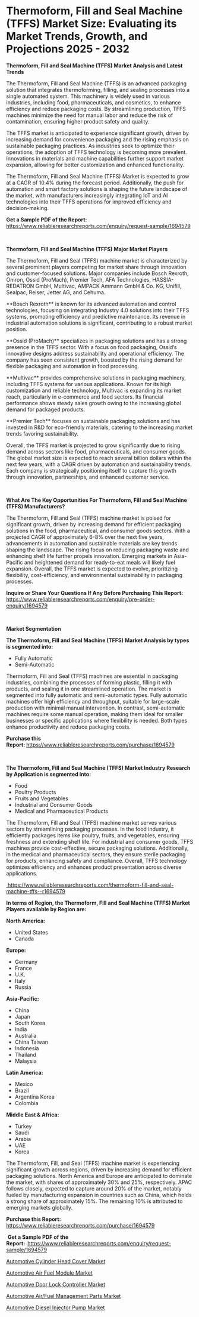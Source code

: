 <p><h1>Thermoform, Fill and Seal Machine (TFFS) Market Size: Evaluating its Market Trends, Growth, and Projections 2025 - 2032</h1></p><p><strong>Thermoform, Fill and Seal Machine (TFFS) Market Analysis and Latest Trends</strong></p>
<p><p>The Thermoform, Fill and Seal Machine (TFFS) is an advanced packaging solution that integrates thermoforming, filling, and sealing processes into a single automated system. This machinery is widely used in various industries, including food, pharmaceuticals, and cosmetics, to enhance efficiency and reduce packaging costs. By streamlining production, TFFS machines minimize the need for manual labor and reduce the risk of contamination, ensuring higher product safety and quality.</p><p>The TFFS market is anticipated to experience significant growth, driven by increasing demand for convenience packaging and the rising emphasis on sustainable packaging practices. As industries seek to optimize their operations, the adoption of TFFS technology is becoming more prevalent. Innovations in materials and machine capabilities further support market expansion, allowing for better customization and enhanced functionality.</p><p>The Thermoform, Fill and Seal Machine (TFFS) Market is expected to grow at a CAGR of 10.4% during the forecast period. Additionally, the push for automation and smart factory solutions is shaping the future landscape of the market, with manufacturers increasingly integrating IoT and AI technologies into their TFFS operations for improved efficiency and decision-making.</p></p>
<p><strong>Get a Sample PDF of the Report:&nbsp;</strong> <a href="https://www.reliableresearchreports.com/enquiry/request-sample/1694579?utm_campaign=38&utm_medium=2&utm_source=Github&utm_content=ia&utm_term=25032025&utm_id=thermoform-fill-and-seal-machine-tffs">https://www.reliableresearchreports.com/enquiry/request-sample/1694579</a></p>
<p>&nbsp;</p>
<p><strong>Thermoform, Fill and Seal Machine (TFFS) Major Market Players</strong></p>
<p><p>The Thermoform, Fill and Seal (TFFS) machine market is characterized by several prominent players competing for market share through innovation and customer-focused solutions. Major companies include Bosch Rexroth, Omron, Ossid (ProMach), Premier Tech, AFA Technologies, HASSIA-REDATRON GmbH, Multivac, AMPACK Ammann GmbH & Co. KG, Unifill, Sealpac, Reiser, Jetter AG, and Cehuma.</p><p>**Bosch Rexroth** is known for its advanced automation and control technologies, focusing on integrating Industry 4.0 solutions into their TFFS systems, promoting efficiency and predictive maintenance. Its revenue in industrial automation solutions is significant, contributing to a robust market position.</p><p>**Ossid (ProMach)** specializes in packaging solutions and has a strong presence in the TFFS sector. With a focus on food packaging, Ossid’s innovative designs address sustainability and operational efficiency. The company has seen consistent growth, boosted by the rising demand for flexible packaging and automation in food processing. </p><p>**Multivac** provides comprehensive solutions in packaging machinery, including TFFS systems for various applications. Known for its high customization and reliable technology, Multivac is expanding its market reach, particularly in e-commerce and food sectors. Its financial performance shows steady sales growth owing to the increasing global demand for packaged products.</p><p>**Premier Tech** focuses on sustainable packaging solutions and has invested in R&D for eco-friendly materials, catering to the increasing market trends favoring sustainability. </p><p>Overall, the TFFS market is projected to grow significantly due to rising demand across sectors like food, pharmaceuticals, and consumer goods. The global market size is expected to reach several billion dollars within the next few years, with a CAGR driven by automation and sustainability trends. Each company is strategically positioning itself to capture this growth through innovation, partnerships, and enhanced customer service.</p></p>
<p>&nbsp;</p>
<p><strong>What Are The Key Opportunities For Thermoform, Fill and Seal Machine (TFFS) Manufacturers?</strong></p>
<p><p>The Thermoform, Fill and Seal (TFFS) machine market is poised for significant growth, driven by increasing demand for efficient packaging solutions in the food, pharmaceutical, and consumer goods sectors. With a projected CAGR of approximately 6-8% over the next five years, advancements in automation and sustainable materials are key trends shaping the landscape. The rising focus on reducing packaging waste and enhancing shelf life further propels innovation. Emerging markets in Asia-Pacific and heightened demand for ready-to-eat meals will likely fuel expansion. Overall, the TFFS market is expected to evolve, prioritizing flexibility, cost-efficiency, and environmental sustainability in packaging processes.</p></p>
<p><strong>Inquire or Share Your Questions If Any Before Purchasing This Report:</strong> <a href="https://www.reliableresearchreports.com/enquiry/pre-order-enquiry/1694579?utm_campaign=38&utm_medium=2&utm_source=Github&utm_content=ia&utm_term=25032025&utm_id=thermoform-fill-and-seal-machine-tffs">https://www.reliableresearchreports.com/enquiry/pre-order-enquiry/1694579</a></p>
<p>&nbsp;</p>
<p><strong>Market Segmentation</strong></p>
<p><strong>The Thermoform, Fill and Seal Machine (TFFS) Market Analysis by types is segmented into:</strong></p>
<p><ul><li>Fully Automatic</li><li>Semi-Automatic</li></ul></p>
<p><p>Thermoform, Fill and Seal (TFFS) machines are essential in packaging industries, combining the processes of forming plastic, filling it with products, and sealing it in one streamlined operation. The market is segmented into fully automatic and semi-automatic types. Fully automatic machines offer high efficiency and throughput, suitable for large-scale production with minimal manual intervention. In contrast, semi-automatic machines require some manual operation, making them ideal for smaller businesses or specific applications where flexibility is needed. Both types enhance productivity and reduce packaging costs.</p></p>
<p><strong>Purchase this Report:&nbsp;</strong><a href="https://www.reliableresearchreports.com/purchase/1694579?utm_campaign=38&utm_medium=2&utm_source=Github&utm_content=ia&utm_term=25032025&utm_id=thermoform-fill-and-seal-machine-tffs">https://www.reliableresearchreports.com/purchase/1694579</a></p>
<p>&nbsp;</p>
<p><strong>The Thermoform, Fill and Seal Machine (TFFS) Market Industry Research by Application is segmented into:</strong></p>
<p><ul><li>Food</li><li>Poultry Products</li><li>Fruits and Vegetables</li><li>Industrial and Consumer Goods</li><li>Medical and Pharmaceutical Products</li></ul></p>
<p><p>The Thermoform, Fill and Seal (TFFS) machine market serves various sectors by streamlining packaging processes. In the food industry, it efficiently packages items like poultry, fruits, and vegetables, ensuring freshness and extending shelf life. For industrial and consumer goods, TFFS machines provide cost-effective, secure packaging solutions. Additionally, in the medical and pharmaceutical sectors, they ensure sterile packaging for products, enhancing safety and compliance. Overall, TFFS technology optimizes efficiency and enhances product presentation across diverse applications.</p></p>
<p><a href="https://www.reliableresearchreports.com/thermoform-fill-and-seal-machine-tffs--r1694579?utm_campaign=38&utm_medium=2&utm_source=Github&utm_content=ia&utm_term=25032025&utm_id=thermoform-fill-and-seal-machine-tffs">&nbsp;https://www.reliableresearchreports.com/thermoform-fill-and-seal-machine-tffs--r1694579</a></p>
<p><strong>In terms of Region, the Thermoform, Fill and Seal Machine (TFFS) Market Players available by Region are:</strong></p>
<p>
    <p> <strong> North America: </strong>
        <ul>
            <li>United States</li>
            <li>Canada</li>
        </ul>
        </p> 
    <p> <strong> Europe: </strong>
        <ul>
            <li>Germany</li>
            <li>France</li>
            <li>U.K.</li>
            <li>Italy</li>
            <li>Russia</li>
        </ul>
        </p> 
    <p> <strong> Asia-Pacific: </strong>
        <ul>
            <li>China</li>
            <li>Japan</li>
            <li>South Korea</li>
            <li>India</li>
            <li>Australia</li>
            <li>China Taiwan</li>
            <li>Indonesia</li>
            <li>Thailand</li>
            <li>Malaysia</li>
        </ul>
        </p> 
    <p> <strong> Latin America: </strong>
        <ul>
            <li>Mexico</li>
            <li>Brazil</li>
            <li>Argentina Korea</li>
            <li>Colombia</li>
        </ul>
        </p> 
    <p> <strong> Middle East & Africa: </strong>
        <ul>
            <li>Turkey</li>
            <li>Saudi</li>
            <li>Arabia</li>
            <li>UAE</li>
            <li>Korea</li>
        </ul>
    </p>
    </p>
<p><p>The Thermoform, Fill, and Seal (TFFS) machine market is experiencing significant growth across regions, driven by increasing demand for efficient packaging solutions. North America and Europe are anticipated to dominate the market, with shares of approximately 30% and 25%, respectively. APAC follows closely, expected to capture around 20% of the market, notably fueled by manufacturing expansion in countries such as China, which holds a strong share of approximately 15%. The remaining 10% is attributed to emerging markets globally.</p></p>
<p><strong>Purchase this Report: </strong><a href="https://www.reliableresearchreports.com/purchase/1694579?utm_campaign=38&utm_medium=2&utm_source=Github&utm_content=ia&utm_term=25032025&utm_id=thermoform-fill-and-seal-machine-tffs">https://www.reliableresearchreports.com/purchase/1694579</a></p>
<p>&nbsp;<strong>Get a Sample PDF of the Report:&nbsp;&nbsp;</strong><a href="https://www.reliableresearchreports.com/enquiry/request-sample/1694579?utm_campaign=38&utm_medium=2&utm_source=Github&utm_content=ia&utm_term=25032025&utm_id=thermoform-fill-and-seal-machine-tffs">https://www.reliableresearchreports.com/enquiry/request-sample/1694579</a></p>
<p><strong></strong></p>
<p><p><a href="https://github.com/nabadeneme/Market-Research-Report-List-1/blob/main/automotive-cylinder-head-cover-market.md?utm_campaign=38&utm_medium=2&utm_source=Github&utm_content=ia&utm_term=25032025&utm_id=thermoform-fill-and-seal-machine-tffs">Automotive Cylinder Head Cover Market</a></p><p><a href="https://github.com/ngozudapshi/Market-Research-Report-List-1/blob/main/automotive-air-fuel-module-market.md?utm_campaign=38&utm_medium=2&utm_source=Github&utm_content=ia&utm_term=25032025&utm_id=thermoform-fill-and-seal-machine-tffs">Automotive Air Fuel Module Market</a></p><p><a href="https://github.com/scaseiargas/Market-Research-Report-List-1/blob/main/automotive-door-lock-controller-market.md?utm_campaign=38&utm_medium=2&utm_source=Github&utm_content=ia&utm_term=25032025&utm_id=thermoform-fill-and-seal-machine-tffs">Automotive Door Lock Controller Market</a></p><p><a href="https://github.com/ovtkosle/Market-Research-Report-List-1/blob/main/automotive-airfuel-management-parts-market.md?utm_campaign=38&utm_medium=2&utm_source=Github&utm_content=ia&utm_term=25032025&utm_id=thermoform-fill-and-seal-machine-tffs">Automotive Air/Fuel Management Parts Market</a></p><p><a href="https://github.com/vitrilaoire/Market-Research-Report-List-1/blob/main/automotive-diesel-injector-pump-market.md?utm_campaign=38&utm_medium=2&utm_source=Github&utm_content=ia&utm_term=25032025&utm_id=thermoform-fill-and-seal-machine-tffs">Automotive Diesel Injector Pump Market</a></p></p>